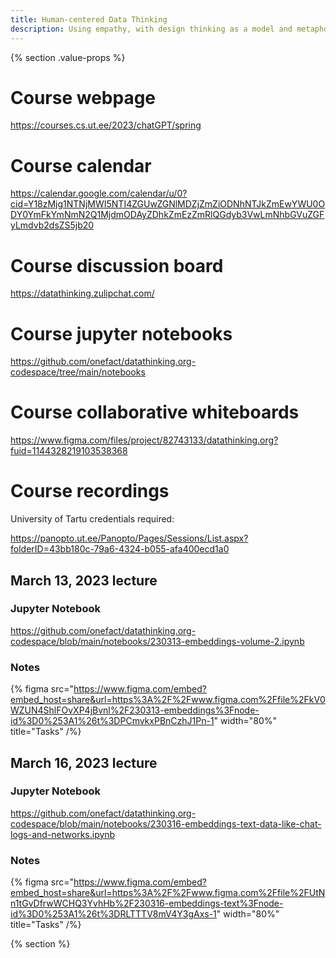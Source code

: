 ```yaml
---
title: Human-centered Data Thinking 
description: Using empathy, with design thinking as a model and metaphor, we enable clear understanding of how to work with data to make considered and impactful decisions.
---
```


{% section .value-props %}

# Course webpage
https://courses.cs.ut.ee/2023/chatGPT/spring 

# Course calendar
https://calendar.google.com/calendar/u/0?cid=Y18zMjg1NTNjMWI5NTI4ZGUwZGNlMDZjZmZiODNhNTJkZmEwYWU0ODY0YmFkYmNmN2Q1MjdmODAyZDhkZmEzZmRlQGdyb3VwLmNhbGVuZGFyLmdvb2dsZS5jb20 

# Course discussion board
https://datathinking.zulipchat.com/

# Course jupyter notebooks
https://github.com/onefact/datathinking.org-codespace/tree/main/notebooks 

# Course collaborative whiteboards
https://www.figma.com/files/project/82743133/datathinking.org?fuid=1144328219103538368 

# Course recordings 
University of Tartu credentials required:

https://panopto.ut.ee/Panopto/Pages/Sessions/List.aspx?folderID=43bb180c-79a6-4324-b055-afa400ecd1a0

## March 13, 2023 lecture

### Jupyter Notebook

https://github.com/onefact/datathinking.org-codespace/blob/main/notebooks/230313-embeddings-volume-2.ipynb

### Notes

{% figma
  src="https://www.figma.com/embed?embed_host=share&url=https%3A%2F%2Fwww.figma.com%2Ffile%2FkV0WZUN4ShlFOvXP4jBvnl%2F230313-embeddings%3Fnode-id%3D0%253A1%26t%3DPCmvkxPBnCzhJ1Pn-1"
  width="80%"
  title="Tasks" 
/%}

## March 16, 2023 lecture

### Jupyter Notebook

https://github.com/onefact/datathinking.org-codespace/blob/main/notebooks/230316-embeddings-text-data-like-chat-logs-and-networks.ipynb

### Notes

{% figma
  src="https://www.figma.com/embed?embed_host=share&url=https%3A%2F%2Fwww.figma.com%2Ffile%2FUtNn1tGvDfrwWCHQ3YvhHb%2F230316-embeddings-text%3Fnode-id%3D0%253A1%26t%3DRLTTTV8mV4Y3gAxs-1"
  width="80%"
  title="Tasks" 
/%}


{% section %}
